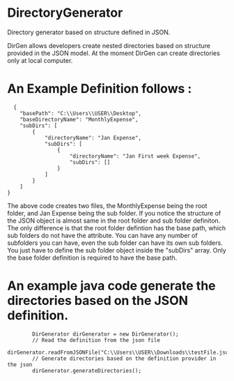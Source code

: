 # DirectoryGenerator
Directory generator based on structure defined in JSON.

DirGen allows developers create nested directories based on structure provided in the JSON model. At the moment DirGen 
can create directories only at local computer. 

# An Example Definition follows :
```
  {
    "basePath": "C:\\Users\\USER\\Desktop",
    "baseDirectoryName": "MonthlyExpense",
    "subDirs": [
        {
            "directoryName": "Jan Expense",
            "subDirs": [
                {
                    "directoryName": "Jan First week Expense",
                    "subDirs": []
                }
            ]
        }
    ]
}
```

The above code creates two files, the MonthlyExpense being the root folder, and Jan Expense being the sub folder.
If you notice the structure of the JSON object is almost same in the root folder and sub folder definiton. The only 
difference is that the root folder defintion has the base path, which sub folders do not have the attribute.
You can have any number of subfolders you can have, even the sub folder can have its own sub folders. You just have to 
define the sub folder object inside the "subDirs" array. Only the base folder definition is required to have the base path.

# An example java code generate the directories based on the JSON definition. 

```
        DirGenerator dirGenerator = new DirGenerator();
        // Read the definition from the json file
        dirGenerator.readFromJSONFile("C:\\Users\\USER\\Downloads\\testFile.json");
        // Generate directories based on the definition provider in the json
        dirGenerator.generateDirectories();
        
  ```
